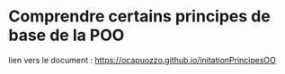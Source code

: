 # Comprendre certains principes de base de la POO

lien vers le document : https://ocapuozzo.github.io/initationPrincipesOO
